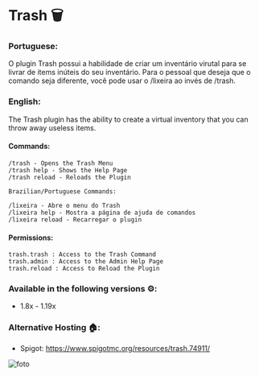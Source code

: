 # Trash 🗑️
### **Portuguese:**
O plugin Trash possui a habilidade de criar um inventário virutal para se livrar de items inúteis do seu inventário. Para o pessoal que deseja que o comando seja diferente, você pode usar o /lixeira ao invés de /trash.

### **English:**
The Trash plugin has the ability to create a virtual inventory that you can throw away useless items.


#### Commands:
    /trash - Opens the Trash Menu
    /trash help - Shows the Help Page
    /trash reload - Reloads the Plugin
    
    Brazilian/Portuguese Commands:
    
    /lixeira - Abre o menu do Trash
    /lixeira help - Mostra a página de ajuda de comandos
    /lixeira reload - Recarregar o plugin
  
#### Permissions:
    trash.trash : Access to the Trash Command
    trash.admin : Access to the Admin Help Page
    trash.reload : Access to Reload the Plugin
    
### Available in the following versions ⚙️:
  - 1.8x - 1.19x
  
### Alternative Hosting 🏠:
  - Spigot: https://www.spigotmc.org/resources/trash.74911/

![foto](https://user-images.githubusercontent.com/41524430/193459662-92957a6a-3878-49aa-a309-f51e18feb8bb.png)

